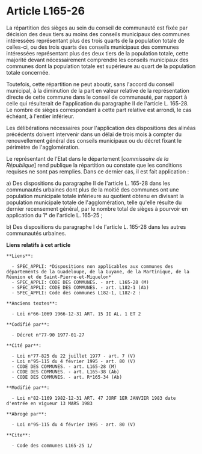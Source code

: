 # Article L165-26

La répartition des sièges au sein du conseil de communauté est fixée par décision des deux tiers au moins des conseils
municipaux des communes intéressées représentant plus des trois quarts de la population totale de celles-ci, ou des trois
quarts des conseils municipaux des communes intéressées représentant plus des deux tiers de la population totale, cette
majorité devant nécessairement comprendre les conseils municipaux des communes dont la population totale est supérieure au
quart de la population totale concernée.

Toutefois, cette répartition ne peut aboutir, sans l'accord du conseil municipal, à la diminution de la part en valeur
relative de la représentation directe de cette commune dans le conseil de communauté, par rapport à celle qui résulterait de
l'application du paragraphe II de l'article L. 165-28. Le nombre de sièges correspondant à cette part relative est arrondi,
le cas échéant, à l'entier inférieur.

Les délibérations nécessaires pour l'application des dispositions des alinéas précédents doivent intervenir dans un délai de
trois mois à compter du renouvellement général des conseils municipaux ou du décret fixant le périmètre de l'agglomération.

Le représentant de l'Etat dans le département [*commissaire de la République*] rend publique la répartition ou constate que
les conditions requises ne sont pas remplies. Dans ce dernier cas, il est fait application :

a) Des dispositions du paragraphe II de l'article L. 165-28 dans les communautés urbaines dont plus de la moitié des communes
ont une population municipale totale inférieure au quotient obtenu en divisant la population municipale totale de
l'agglomération, telle qu'elle résulte du dernier recensement général, par le nombre total de sièges à pourvoir en
application du 1° de l'article L. 165-25 ;

b) Des dispositions du paragraphe I de l'article L. 165-28 dans les autres communautés urbaines.

**Liens relatifs à cet article**

	**Liens**:

	  - SPEC_APPLI: *Dispositions non applicables aux communes des départements de la Guadeloupe, de la Guyane, de la Martinique, de la Réunion et de Saint-Pierre-et-Miquelon*
	  - SPEC_APPLI: CODE DES COMMUNES. - art. L165-28 (M)
	  - SPEC_APPLI: CODE DES COMMUNES. - art. L182-1 (Ab)
	  - SPEC_APPLI: Code des communes L182-1, L182-2 :

	**Anciens textes**:

	  - Loi n°66-1069 1966-12-31 ART. 15 II AL. 1 ET 2

	**Codifié par**:

	  - Décret n°77-90 1977-01-27

	**Cité par**:

	  - Loi n°77-825 du 22 juillet 1977 - art. 7 (V)
	  - Loi n°95-115 du 4 février 1995 - art. 80 (V)
	  - CODE DES COMMUNES. - art. L165-28 (M)
	  - CODE DES COMMUNES. - art. L165-38 (Ab)
	  - CODE DES COMMUNES. - art. R*165-34 (Ab)

	**Modifié par**:

	  - Loi n°82-1169 1982-12-31 ART. 47 JORF 1ER JANVIER 1983 date d'entrée en vigueur 13 MARS 1983

	**Abrogé par**:

	  - Loi n°95-115 du 4 février 1995 - art. 80 (V)

	**Cite**:

	  - Code des communes L165-25 1/
